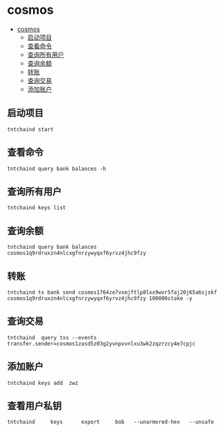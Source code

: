 # cosmos
<!-- TOC -->
* [cosmos](#cosmos)
  * [启动项目](#启动项目)
  * [查看命令](#查看命令)
  * [查询所有用户](#查询所有用户)
  * [查询余额](#查询余额)
  * [转账](#转账)
  * [查询交易](#查询交易)
  * [添加账户](#添加账户)
<!-- TOC -->

##  启动项目
```shell
tntchaind start
```
##  查看命令
```shell
tntchaind query bank balances -h
```
##  查询所有用户
```shell
tntchaind keys list

```
##  查询余额
```shell
tntchaind query bank balances cosmos1q9rdruxzn4nlcxgfnrzywyqxf6yrvz4jhc9fzy
```

##  转账
```shell
tntchaind tx bank send cosmos1764ze7vxmjftlp8lxx9wvr5faj20j65a6sjskf  cosmos1q9rdruxzn4nlcxgfnrzywyqxf6yrvz4jhc9fzy 100000stake -y  
```

##  查询交易
```shell
tntchaind  query txs --events transfer.sender=cosmos1zasd5z03g2yvnpvvnlxu3wk2zqzrzcy4e7cpjc
```

##  添加账户
```shell
tntchaind keys add  zwz
```
## 查看用户私钥
```shell
tntchaind     keys      export     bob   --unarmored-hex   --unsafe 
```